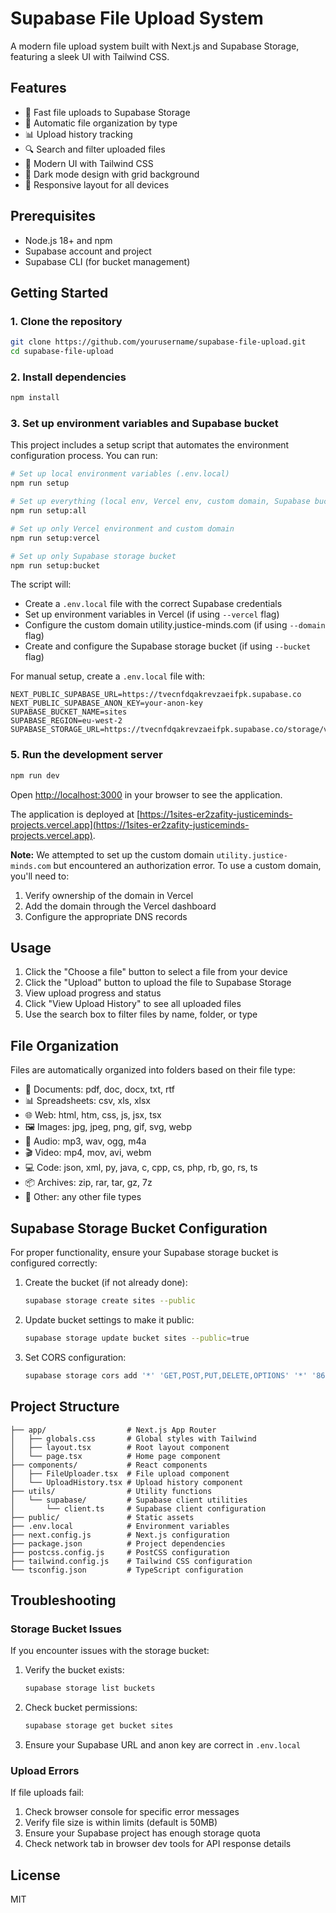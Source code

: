 # Supabase File Upload System

A modern file upload system built with Next.js and Supabase Storage, featuring a sleek UI with Tailwind CSS.

## Features

- 🚀 Fast file uploads to Supabase Storage
- 📁 Automatic file organization by type
- 📊 Upload history tracking
- 🔍 Search and filter uploaded files
- 🎨 Modern UI with Tailwind CSS
- 🌙 Dark mode design with grid background
- 📱 Responsive layout for all devices

## Prerequisites

- Node.js 18+ and npm
- Supabase account and project
- Supabase CLI (for bucket management)

## Getting Started

### 1. Clone the repository

```bash
git clone https://github.com/yourusername/supabase-file-upload.git
cd supabase-file-upload
```

### 2. Install dependencies

```bash
npm install
```

### 3. Set up environment variables and Supabase bucket

This project includes a setup script that automates the environment configuration process. You can run:

```bash
# Set up local environment variables (.env.local)
npm run setup

# Set up everything (local env, Vercel env, custom domain, Supabase bucket)
npm run setup:all

# Set up only Vercel environment and custom domain
npm run setup:vercel

# Set up only Supabase storage bucket
npm run setup:bucket
```

The script will:
- Create a `.env.local` file with the correct Supabase credentials
- Set up environment variables in Vercel (if using `--vercel` flag)
- Configure the custom domain utility.justice-minds.com (if using `--domain` flag)
- Create and configure the Supabase storage bucket (if using `--bucket` flag)

For manual setup, create a `.env.local` file with:

```
NEXT_PUBLIC_SUPABASE_URL=https://tvecnfdqakrevzaeifpk.supabase.co
NEXT_PUBLIC_SUPABASE_ANON_KEY=your-anon-key
SUPABASE_BUCKET_NAME=sites
SUPABASE_REGION=eu-west-2
SUPABASE_STORAGE_URL=https://tvecnfdqakrevzaeifpk.supabase.co/storage/v1/s3
```

### 5. Run the development server

```bash
npm run dev
```

Open [http://localhost:3000](http://localhost:3000) in your browser to see the application.

The application is deployed at [https://1sites-er2zafity-justiceminds-projects.vercel.app](https://1sites-er2zafity-justiceminds-projects.vercel.app).

**Note:** We attempted to set up the custom domain `utility.justice-minds.com` but encountered an authorization error. To use a custom domain, you'll need to:
1. Verify ownership of the domain in Vercel
2. Add the domain through the Vercel dashboard
3. Configure the appropriate DNS records

## Usage

1. Click the "Choose a file" button to select a file from your device
2. Click the "Upload" button to upload the file to Supabase Storage
3. View upload progress and status
4. Click "View Upload History" to see all uploaded files
5. Use the search box to filter files by name, folder, or type

## File Organization

Files are automatically organized into folders based on their file type:

- 📄 Documents: pdf, doc, docx, txt, rtf
- 📊 Spreadsheets: csv, xls, xlsx
- 🌐 Web: html, htm, css, js, jsx, tsx
- 🖼️ Images: jpg, jpeg, png, gif, svg, webp
- 🎵 Audio: mp3, wav, ogg, m4a
- 🎬 Video: mp4, mov, avi, webm
- 💻 Code: json, xml, py, java, c, cpp, cs, php, rb, go, rs, ts
- 📦 Archives: zip, rar, tar, gz, 7z
- 📝 Other: any other file types

## Supabase Storage Bucket Configuration

For proper functionality, ensure your Supabase storage bucket is configured correctly:

1. Create the bucket (if not already done):
   ```bash
   supabase storage create sites --public
   ```

2. Update bucket settings to make it public:
   ```bash
   supabase storage update bucket sites --public=true
   ```

3. Set CORS configuration:
   ```bash
   supabase storage cors add '*' 'GET,POST,PUT,DELETE,OPTIONS' '*' '86400'
   ```

## Project Structure

```
├── app/                  # Next.js App Router
│   ├── globals.css       # Global styles with Tailwind
│   ├── layout.tsx        # Root layout component
│   └── page.tsx          # Home page component
├── components/           # React components
│   ├── FileUploader.tsx  # File upload component
│   └── UploadHistory.tsx # Upload history component
├── utils/                # Utility functions
│   └── supabase/         # Supabase client utilities
│       └── client.ts     # Supabase client configuration
├── public/               # Static assets
├── .env.local            # Environment variables
├── next.config.js        # Next.js configuration
├── package.json          # Project dependencies
├── postcss.config.js     # PostCSS configuration
├── tailwind.config.js    # Tailwind CSS configuration
└── tsconfig.json         # TypeScript configuration
```

## Troubleshooting

### Storage Bucket Issues

If you encounter issues with the storage bucket:

1. Verify the bucket exists:
   ```bash
   supabase storage list buckets
   ```

2. Check bucket permissions:
   ```bash
   supabase storage get bucket sites
   ```

3. Ensure your Supabase URL and anon key are correct in `.env.local`

### Upload Errors

If file uploads fail:

1. Check browser console for specific error messages
2. Verify file size is within limits (default is 50MB)
3. Ensure your Supabase project has enough storage quota
4. Check network tab in browser dev tools for API response details

## License

MIT
